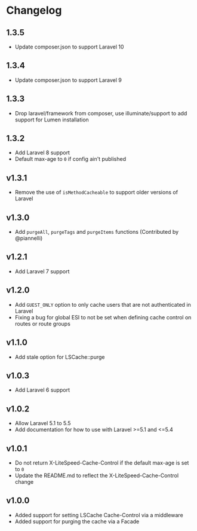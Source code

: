 # Changelog
## 1.3.5
- Update composer.json to support Laravel 10

## 1.3.4
- Update composer.json to support Laravel 9

## 1.3.3
- Drop laravel/framework from composer, use illuminate/support to add support for Lumen installation

## 1.3.2
- Add Laravel 8 support
- Default max-age to `0` if config ain't published

## v1.3.1
- Remove the use of `isMethodCacheable` to support older versions of Laravel

## v1.3.0
- Add `purgeAll`, `purgeTags` and `purgeItems` functions (Contributed by @piannelli)

## v1.2.1
- Add Laravel 7 support

## v1.2.0
- Add `GUEST_ONLY` option to only cache users that are not authenticated in Laravel
- Fixing a bug for global ESI to not be set when defining cache control on routes or route groups

## v1.1.0
- Add stale option for LSCache::purge

## v1.0.3
- Add Laravel 6 support

## v1.0.2
- Allow Laravel 5.1 to 5.5
- Add documentation for how to use with Laravel >=5.1 and <=5.4

## v1.0.1
- Do not return X-LiteSpeed-Cache-Control if the default max-age is set to `0`
- Update the README.md to reflect the X-LiteSpeed-Cache-Control change

## v1.0.0
- Added support for setting LSCache Cache-Control via a middleware
- Added support for purging the cache via a Facade
